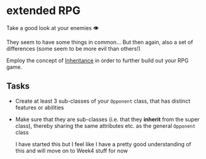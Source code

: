 # extended RPG

Take a good look at your enemies 👁

They seem to have some things in common... But then again, also a set of
differences (some seem to be more evil than others!)

Employ the concept of [Inheritance](https://codingnomads.atlassian.net/wiki/spaces/PYO/pages/415531064/Inheritance) in order to further build out your RPG game.

## Tasks
- Create at least 3 sub-classes of your `Opponent` class, that has distinct
features or abilities
- Make sure that they are sub-classes (i.e. that they **inherit** from the super class),
thereby sharing the same attributes etc. as the general `Opponent` class

    I have started this but I feel like I have a pretty good understanding of this and will move on to Week4 stuff for now
